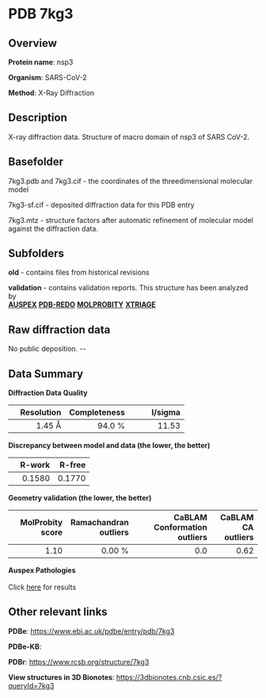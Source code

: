 # PDB 7kg3

## Overview

**Protein name**: nsp3

**Organism**: SARS-CoV-2

**Method**: X-Ray Diffraction

## Description

X-ray diffraction data. Structure of macro domain of nsp3 of SARS CoV-2.

## Basefolder

7kg3.pdb and 7kg3.cif - the coordinates of the threedimensional molecular model

7kg3-sf.cif - deposited diffraction data for this PDB entry

7kg3.mtz - structure factors after automatic refinement of molecular model against the diffraction data.

## Subfolders



**old** - contains files from historical revisions

**validation** - contains validation reports. This structure has been analyzed by <br>[**AUSPEX**](https://github.com/thorn-lab/coronavirus_structural_task_force/tree/master/pdb/nsp3/SARS-CoV-2/7kg3/validation/auspex) [**PDB-REDO**](https://github.com/thorn-lab/coronavirus_structural_task_force/tree/master/pdb/nsp3/SARS-CoV-2/7kg3/validation/pdb-redo) [**MOLPROBITY**](https://github.com/thorn-lab/coronavirus_structural_task_force/tree/master/pdb/nsp3/SARS-CoV-2/7kg3/validation/molprobity) [**XTRIAGE**](https://github.com/thorn-lab/coronavirus_structural_task_force/blob/master/pdb/nsp3/SARS-CoV-2/7kg3/validation/Xtriage_output.log)   



## Raw diffraction data

No public deposition. --<br> 

## Data Summary
**Diffraction Data Quality**

|   | Resolution | Completeness| I/sigma |
|---|-------------:|----------------:|--------------:|
|   |1.45 Å|94.0  %|<img width=50/>11.53|

**Discrepancy between model and data (the lower, the better)**

|   | **R-work**| **R-free**   
|---|-------------:|----------------:|           
||  0.1580|  0.1770|

**Geometry validation (the lower, the better)**

|   |**MolProbity<br>score**| **Ramachandran<br>outliers** | **CaBLAM<br>Conformation outliers** | **CaBLAM<br>CA outliers** |
|---|-------------:|----------------:|----------------:|----------------:|
||  1.10|  0.00 %|0.0|0.62|

**Auspex Pathologies**<br> <br>Click [here](https://github.com/thorn-lab/coronavirus_structural_task_force/blob/master/pdb/nsp3/SARS-CoV-2/7kg3/validation/auspex/7kg3_auspex_comments.txt)  for results

 



## Other relevant links 
**PDBe**:  https://www.ebi.ac.uk/pdbe/entry/pdb/7kg3

**PDBe-KB**:  
 
**PDBr**: https://www.rcsb.org/structure/7kg3 

**View structures in 3D Bionotes**: https://3dbionotes.cnb.csic.es/?queryId=7kg3

